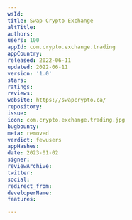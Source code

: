```yaml
---
wsId: 
title: Swap Crypto Exchange
altTitle: 
authors: 
users: 100
appId: com.crypto.exchange.trading
appCountry: 
released: 2022-06-11
updated: 2022-06-11
version: '1.0'
stars: 
ratings: 
reviews: 
website: https://swapcrypto.ca/
repository: 
issue: 
icon: com.crypto.exchange.trading.jpg
bugbounty: 
meta: removed
verdict: fewusers
appHashes: 
date: 2023-01-02
signer: 
reviewArchive: 
twitter: 
social: 
redirect_from: 
developerName: 
features: 

---
```


